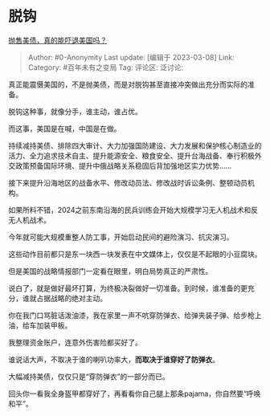# 脱钩
[抛售美债，真的能吓退美国吗？](https://www.zhihu.com/question/586196235/answer/2926233700)

> Author: #0-Anonymity
> Last update: [编辑于 2023-03-08]
> Link:
> Category: #百年未有之变局
> Tag:
> 评论区:
> 泛讨论:

真正能震慑美国的，不是抛美债，而是对脱钩甚至直接冲突做出充分而实际的准备。

脱钩这种事，就像分手，谁主动，谁占优。

而这事，美国是在喊，中国是在做。

持续减持美债、排除四大审计、大力加强国防建设、大力发展和保护核心制造业的活力、全力追求技术自主、提升能源安全、粮食安全、提升台海战备、奉行积极外交政策预备国际环境、提升中俄战略关系稳固后背加强地区实力优势……

接下来提升沿海地区的战备水平、修改动员法、修改战时诉讼条例、整顿动员机构。

如果所料不错，2024之前东南沿海的民兵训练会开始大规模学习无人机战术和反无人机战术。

今年就可能大规模重整人防工事，开始启动民间的避险演习、抗灾演习。

这些动作目前都只是东一块西一块发表在中文媒体上，仅仅是不起眼的小豆腐块。

但是美国的战略情报部门一定看在眼里，明白局势真正的严肃性。

说白了，就是做好最坏打算，为终极决裂做好一切准备。到时候，谁准备的更充分，谁就占据战略的绝对主动。

你在我门口骂脏话泼油漆，我在家里一声不吭穿防弹衣、给弹夹装子弹、给步枪上油，给车加装甲板。

我整理资金账户，连意外伤害险都买好了。

谁说话大声，不取决于谁的喇叭功率大，**而取决于谁穿好了防弹衣**。

大幅减持美债，仅仅只是“穿防弹衣”的一部分而已。

回头你一看我全身盔甲都穿好了，再看看你自己腿上那条pajama，你自然要“呼唤和平”。
